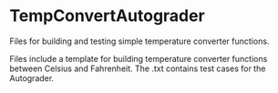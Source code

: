 # TempConvertAutograder
Files for building and testing simple temperature converter functions.


Files include a template for building temperature converter functions between Celsius and Fahrenheit.
The .txt contains test cases for the Autograder.
